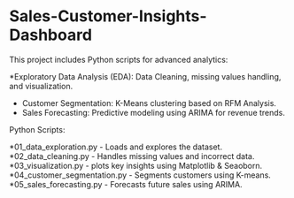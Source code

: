 # Sales-Customer-Insights-Dashboard
This project includes Python scripts for advanced analytics:

*Exploratory Data Analysis (EDA): Data Cleaning, missing values handling, and visualization.
* Customer Segmentation: K-Means clustering based on RFM Analysis.
* Sales Forecasting: Predictive modeling using ARIMA for revenue trends.

Python Scripts:

*01_data_exploration.py - Loads and explores the dataset.
*02_data_cleaning.py - Handles missing values and incorrect data.
*03_visualization.py - plots key insights using Matplotlib & Seaoborn.
*04_customer_segmentation.py - Segments customers using K-means.
*05_sales_forecasting.py - Forecasts future sales using ARIMA.

